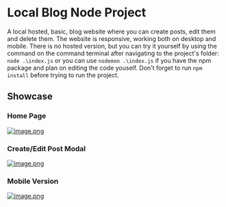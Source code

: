 # Local Blog Node Project
  A local hosted, basic, blog website where you can create posts, edit them and delete them. The website is responsive, working both on desktop and mobile. There is no hosted version, but you can try it yourself by using the command on the command terminal after navigating to the project's folder: ```node .\index.js``` or you can use ```nodemon .\index.js``` if you have the npm package and plan on editing the code youself. Don't forget to run ```npm install``` before trying to run the project.

## Showcase
### Home Page
[![image.png](https://i.postimg.cc/282mHNCN/image.png)](https://postimg.cc/SJ2ws5Xg)
### Create/Edit Post Modal
[![image.png](https://i.postimg.cc/SQGJp5mD/image.png)](https://postimg.cc/rzK81f0r)
### Mobile Version
[![image.png](https://i.postimg.cc/Y9ML6wpL/image.png)](https://postimg.cc/R3p0myJv)
